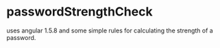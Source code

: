 # passwordStrengthCheck
uses angular 1.5.8 and some simple rules for calculating the strength of a password. 
